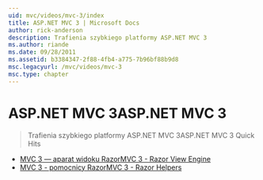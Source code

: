 ```yaml
---
uid: mvc/videos/mvc-3/index
title: ASP.NET MVC 3 | Microsoft Docs
author: rick-anderson
description: Trafienia szybkiego platformy ASP.NET MVC 3
ms.author: riande
ms.date: 09/28/2011
ms.assetid: b3384347-2f88-4fb4-a775-7b96bf88b9d8
msc.legacyurl: /mvc/videos/mvc-3
msc.type: chapter
---
```

<a name="aspnet-mvc-3"></a><span data-ttu-id="62b64-103">ASP.NET MVC 3</span><span class="sxs-lookup"><span data-stu-id="62b64-103">ASP.NET MVC 3</span></span>
====================
> <span data-ttu-id="62b64-104">Trafienia szybkiego platformy ASP.NET MVC 3</span><span class="sxs-lookup"><span data-stu-id="62b64-104">ASP.NET MVC 3 Quick Hits</span></span>


- [<span data-ttu-id="62b64-105">MVC 3 — aparat widoku Razor</span><span class="sxs-lookup"><span data-stu-id="62b64-105">MVC 3 - Razor View Engine</span></span>](mvc-3-razor-view-engine.md)
- [<span data-ttu-id="62b64-106">MVC 3 - pomocnicy Razor</span><span class="sxs-lookup"><span data-stu-id="62b64-106">MVC 3 - Razor Helpers</span></span>](mvc-3-razor-helpers.md)
